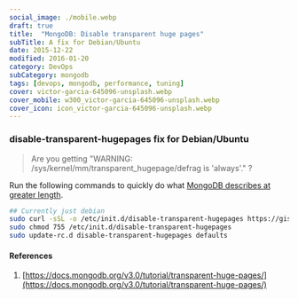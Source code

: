 ```yaml
---
social_image: ./mobile.webp
draft: true
title:  "MongoDB: Disable transparent huge pages"
subTitle: A fix for Debian/Ubuntu
date: 2015-12-22
modified: 2016-01-20
category: DevOps
subCategory: mongodb
tags: [devops, mongodb, performance, tuning]
cover: victor-garcia-645096-unsplash.webp
cover_mobile: w300_victor-garcia-645096-unsplash.webp
cover_icon: icon_victor-garcia-645096-unsplash.webp
---
```


### disable-transparent-hugepages fix for Debian/Ubuntu

> Are you getting "WARNING: /sys/kernel/mm/transparent_hugepage/defrag is 'always'." ?

Run the following commands to quickly do what [MongoDB describes at greater length](https://docs.mongodb.org/v3.0/tutorial/transparent-huge-pages/).

```sh
## Currently just debian
sudo curl -sSL -o /etc/init.d/disable-transparent-hugepages https://gist.githubusercontent.com/justsml/5e8f10892070072c4ffb/raw/disable-transparent-hugepages
sudo chmod 755 /etc/init.d/disable-transparent-hugepages
sudo update-rc.d disable-transparent-hugepages defaults
```

#### References

1.  [https://docs.mongodb.org/v3.0/tutorial/transparent-huge-pages/](https://docs.mongodb.org/v3.0/tutorial/transparent-huge-pages/)
